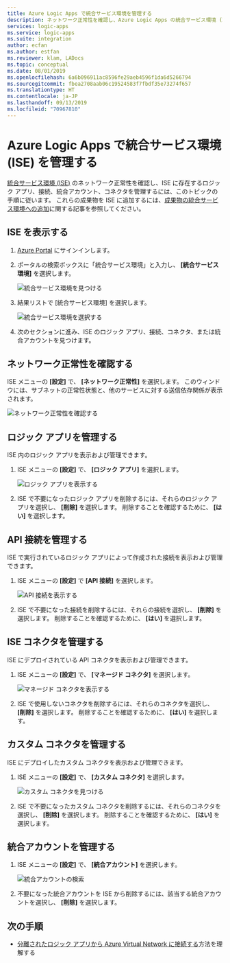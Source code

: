 ```yaml
---
title: Azure Logic Apps で統合サービス環境を管理する
description: ネットワーク正常性を確認し、Azure Logic Apps の統合サービス環境 (ISE) のロジック アプリ、接続、カスタム コネクタ、および統合アカウントを管理します
services: logic-apps
ms.service: logic-apps
ms.suite: integration
author: ecfan
ms.author: estfan
ms.reviewer: klam, LADocs
ms.topic: conceptual
ms.date: 08/01/2019
ms.openlocfilehash: 6a6b096911ac8596fe29aeb4596f1da6d5266794
ms.sourcegitcommit: fbea2708aab06c19524583f7fbdf35e73274f657
ms.translationtype: HT
ms.contentlocale: ja-JP
ms.lasthandoff: 09/13/2019
ms.locfileid: "70967810"
---
```

# <a name="manage-your-integration-service-environment-ise-in-azure-logic-apps"></a>Azure Logic Apps で統合サービス環境 (ISE) を管理する

[統合サービス環境 (ISE)](../logic-apps/connect-virtual-network-vnet-isolated-environment-overview.md) のネットワーク正常性を確認し、ISE に存在するロジック アプリ、接続、統合アカウント、コネクタを管理するには、このトピックの手順に従います。 これらの成果物を ISE に追加するには、[成果物の統合サービス環境への追加](../logic-apps/add-artifacts-integration-service-environment-ise.md)に関する記事を参照してください。

## <a name="view-your-ise"></a>ISE を表示する

1. [Azure Portal](https://portal.azure.com) にサインインします。

1. ポータルの検索ボックスに「統合サービス環境」と入力し、 **[統合サービス環境]** を選択します。

   ![統合サービス環境を見つける](./media/ise-manage-integration-service-environment/find-integration-service-environment.png)

1. 結果リストで [統合サービス環境] を選択します。

   ![統合サービス環境を選択する](./media/ise-manage-integration-service-environment/select-integration-service-environment.png)

1. 次のセクションに進み、ISE のロジック アプリ、接続、コネクタ、または統合アカウントを見つけます。

<a name="check-network-health"></a>

## <a name="check-network-health"></a>ネットワーク正常性を確認する

ISE メニューの **[設定]** で、 **[ネットワーク正常性]** を選択します。 このウィンドウには、サブネットの正常性状態と、他のサービスに対する送信依存関係が表示されます。

![ネットワーク正常性を確認する](./media/ise-manage-integration-service-environment/ise-check-network-health.png)

<a name="find-logic-apps"></a>

## <a name="manage-your-logic-apps"></a>ロジック アプリを管理する

ISE 内のロジック アプリを表示および管理できます。

1. ISE メニューの **[設定]** で、 **[ロジック アプリ]** を選択します。

   ![ロジック アプリを表示する](./media/ise-manage-integration-service-environment/ise-find-logic-apps.png)

1. ISE で不要になったロジック アプリを削除するには、それらのロジック アプリを選択し、 **[削除]** を選択します。 削除することを確認するために、 **[はい]** を選択します。

<a name="find-api-connections"></a>

## <a name="manage-api-connections"></a>API 接続を管理する

ISE で実行されているロジック アプリによって作成された接続を表示および管理できます。

1. ISE メニューの **[設定]** で **[API 接続]** を選択します。

   ![API 接続を表示する](./media/ise-manage-integration-service-environment/ise-find-api-connections.png)

1. ISE で不要になった接続を削除するには、それらの接続を選択し、 **[削除]** を選択します。 削除することを確認するために、 **[はい]** を選択します。

<a name="manage-api-connectors"></a>

## <a name="manage-ise-connectors"></a>ISE コネクタを管理する

ISE にデプロイされている API コネクタを表示および管理できます。

1. ISE メニューの **[設定]** で、 **[マネージド コネクタ]** を選択します。

   ![マネージド コネクタを表示する](./media/ise-manage-integration-service-environment/ise-view-managed-connectors.png)

1. ISE で使用しないコネクタを削除するには、それらのコネクタを選択し、 **[削除]** を選択します。 削除することを確認するために、 **[はい]** を選択します。

<a name="find-custom-connectors"></a>

## <a name="manage-custom-connectors"></a>カスタム コネクタを管理する

ISE にデプロイしたカスタム コネクタを表示および管理できます。

1. ISE メニューの **[設定]** で、 **[カスタム コネクタ]** を選択します。

   ![カスタム コネクタを見つける](./media/ise-manage-integration-service-environment/ise-find-custom-connectors.png)

1. ISE で不要になったカスタム コネクタを削除するには、それらのコネクタを選択し、 **[削除]** を選択します。 削除することを確認するために、 **[はい]** を選択します。

<a name="find-integration-accounts"></a>

## <a name="manage-integration-accounts"></a>統合アカウントを管理する

1. ISE メニューの **[設定]** で、 **[統合アカウント]** を選択します。

   ![統合アカウントの検索](./media/ise-manage-integration-service-environment/ise-find-integration-accounts.png)

1. 不要になった統合アカウントを ISE から削除するには、該当する統合アカウントを選択し、 **[削除]** を選択します。

## <a name="next-steps"></a>次の手順

* [分離されたロジック アプリから Azure Virtual Network に接続する](../logic-apps/connect-virtual-network-vnet-isolated-environment.md)方法を理解する
